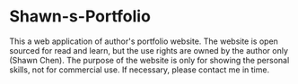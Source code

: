 # Shawn-s-Portfolio
This a web application of author's portfolio website. The website is open sourced for read and learn, but the use rights are owned by the author only (Shawn Chen). The purpose of the website is only for showing the personal skills, not for commercial use. If necessary, please contact me in time.

